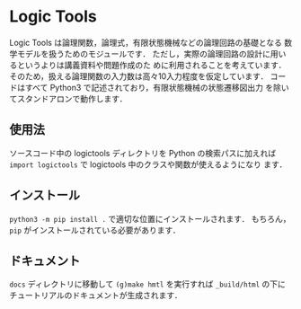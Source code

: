 # Logic Tools

Logic Tools は論理関数，論理式，有限状態機械などの論理回路の基礎となる
数学モデルを扱うためのモジュールです．
ただし，実際の論理回路の設計に用いるというよりは講義資料や問題作成のた
めに利用されることを考えています．
そのため，扱える論理関数の入力数は高々10入力程度を仮定しています．
コードはすべて Python3 で記述されており，有限状態機械の状態遷移図出力
を除いてスタンドアロンで動作します．

## 使用法

ソースコード中の logictools ディレクトリを Python の検索パスに加えれば
``import logictools`` で logictools 中のクラスや関数が使えるようになり
ます．

## インストール

``python3 -m pip install .`` で適切な位置にインストールされます．
もちろん，``pip`` がインストールされている必要があります．

## ドキュメント

``docs`` ディレクトリに移動して ``(g)make hmtl`` を実行すれば
``_build/html`` の下にチュートリアルのドキュメントが生成されます．
